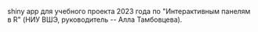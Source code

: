 shiny app для учебного проекта 2023 года по "Интерактивным панелям в R" (НИУ ВШЭ, руководитель -- Алла Тамбовцева).
